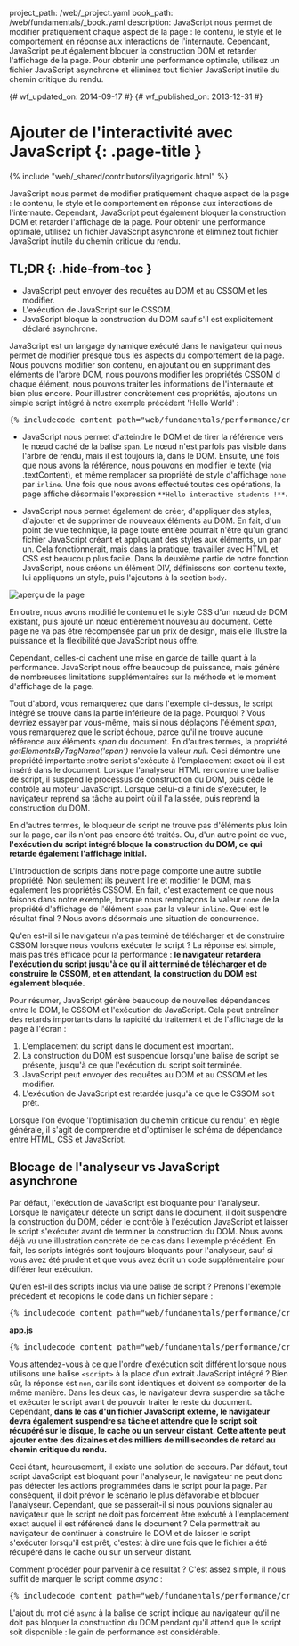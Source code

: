 project_path: /web/_project.yaml
book_path: /web/fundamentals/_book.yaml
description: JavaScript nous permet de modifier pratiquement chaque aspect de la page : le contenu, le style et le comportement en réponse aux interactions de l'internaute. Cependant, JavaScript peut également bloquer la construction DOM et retarder l'affichage de la page. Pour obtenir une performance optimale, utilisez un fichier JavaScript asynchrone et éliminez tout fichier JavaScript inutile du chemin critique du rendu.

{# wf_updated_on: 2014-09-17 #}
{# wf_published_on: 2013-12-31 #}

# Ajouter de l'interactivité avec JavaScript {: .page-title }

{% include "web/_shared/contributors/ilyagrigorik.html" %}


JavaScript nous permet de modifier pratiquement chaque aspect de la page : le contenu, le style et le comportement en réponse aux interactions de l'internaute. Cependant, JavaScript peut également bloquer la construction DOM et retarder l'affichage de la page. Pour obtenir une performance optimale, utilisez un fichier JavaScript asynchrone et éliminez tout fichier JavaScript inutile du chemin critique du rendu.



## TL;DR {: .hide-from-toc }
- JavaScript peut envoyer des requêtes au DOM et au CSSOM et les modifier.
- L'exécution de JavaScript sur le CSSOM.
- JavaScript bloque la construction du DOM sauf s'il est explicitement déclaré asynchrone.


JavaScript est un langage dynamique exécuté dans le navigateur qui nous permet de modifier presque tous les aspects du comportement de la page. Nous pouvons modifier son contenu, en ajoutant ou en supprimant des éléments de l'arbre DOM, nous pouvons modifier les propriétés CSSOM d chaque élément, nous pouvons traiter les informations de l'internaute et bien plus encore. Pour illustrer concrètement ces propriétés, ajoutons un simple script intégré à notre exemple précédent 'Hello World' :

<pre class="prettyprint">
{% includecode content_path="web/fundamentals/performance/critical-rendering-path/_code/script.html" region_tag="full" %}
</pre>

* JavaScript nous permet d'atteindre le DOM et de tirer la référence vers le nœud caché de la balise `span`. Le nœud n'est parfois pas visible dans l'arbre de rendu, mais il est toujours là, dans le DOM. Ensuite, une fois que nous avons la référence, nous pouvons en modifier le texte (via .textContent), et même remplacer sa propriété de style d'affichage `none` par `inline`. Une fois que nous avons effectué toutes ces opérations, la page affiche désormais l'expression `**Hello interactive students !**`.

* JavaScript nous permet également de créer, d'appliquer des styles, d'ajouter et de supprimer de nouveaux éléments au DOM. En fait, d'un point de vue technique, la page toute entière pourrait n'être qu'un grand fichier JavaScript créant et appliquant des styles aux éléments, un par un. Cela fonctionnerait, mais dans la pratique, travailler avec HTML et CSS est beaucoup plus facile. Dans la deuxième partie de notre fonction JavaScript, nous créons un élément DIV, définissons son contenu texte, lui appliquons un style, puis l'ajoutons à la section `body`.

<img src="images/device-js-small.png" class="center" alt="aperçu de la page">

En outre, nous avons modifié le contenu et le style CSS d'un nœud de DOM existant, puis ajouté un nœud entièrement nouveau au document. Cette page ne va pas être récompensée par un prix de design, mais elle illustre la puissance et la flexibilité que JavaScript nous offre.

Cependant, celles-ci cachent une mise en garde de taille quant à la performance. JavaScript nous offre beaucoup de puissance, mais génère de nombreuses limitations supplémentaires sur la méthode et le moment d'affichage de la page.

Tout d'abord, vous remarquerez que dans l'exemple ci-dessus, le script intégré se trouve dans la partie inférieure de la page. Pourquoi ? Vous devriez essayer par vous-même, mais si nous déplaçons l'élément _span_, vous remarquerez que le script échoue, parce qu'il ne trouve aucune référence aux éléments _span_ du document. En d'autres termes, la propriété _getElementsByTagName('span')_ renvoie la valeur _null_. Ceci démontre une propriété importante :notre script s'exécute à l'emplacement exact où il est inséré dans le document. Lorsque l'analyseur HTML rencontre une balise de script, il suspend le processus de construction du DOM, puis cède le contrôle au moteur JavaScript. Lorsque celui-ci a fini de s'exécuter, le navigateur reprend sa tâche au point où il l'a laissée, puis reprend la construction du DOM.

En d'autres termes, le bloqueur de script ne trouve pas d'éléments plus loin sur la page, car ils n'ont pas encore été traités. Ou, d'un autre point de vue, **l'exécution du script intégré bloque la construction du DOM, ce qui retarde également l'affichage initial.**

L'introduction de scripts dans notre page comporte une autre subtile propriété. Non seulement ils peuvent lire et modifier le DOM, mais également les propriétés CSSOM. En fait, c'est exactement ce que nous faisons dans notre exemple, lorsque nous remplaçons la valeur `none` de la propriété d'affichage de l'élément `span` par la valeur `inline`. Quel est le résultat final ? Nous avons désormais une situation de concurrence.

Qu'en est-il si le navigateur n'a pas terminé de télécharger et de construire CSSOM lorsque nous voulons exécuter le script ? La réponse est simple, mais pas très efficace pour la performance : **le navigateur retardera l'exécution du script jusqu'à ce qu'il ait terminé de télécharger et de construire le CSSOM, et en attendant, la construction du DOM est également bloquée.**

Pour résumer, JavaScript génère beaucoup de nouvelles dépendances entre le DOM, le CSSOM et l'exécution de JavaScript. Cela peut entraîner des retards importants dans la rapidité du traitement et de l'affichage de la page à l'écran :

1. L'emplacement du script dans le document est important.
2. La construction du DOM est suspendue lorsqu'une balise de script se présente, jusqu'à ce que l'exécution du script soit terminée.
3. JavaScript peut envoyer des requêtes au DOM et au CSSOM et les modifier.
4. L'exécution de JavaScript est retardée jusqu'à ce que le CSSOM soit prêt.

Lorsque l'on évoque 'l'optimisation du chemin critique du rendu', en règle générale, il s'agit de comprendre et d'optimiser le schéma de dépendance entre HTML, CSS et JavaScript.


## Blocage de l'analyseur vs JavaScript asynchrone

Par défaut, l'exécution de JavaScript est bloquante pour l'analyseur. Lorsque le navigateur détecte un script dans le document, il doit suspendre la construction du DOM, céder le contrôle à l'exécution JavaScript et laisser le script s'exécuter avant de terminer la construction du DOM. Nous avons déjà vu une illustration concrète de ce cas dans l'exemple précédent. En fait, les scripts intégrés sont toujours bloquants pour l'analyseur, sauf si vous avez été prudent et que vous avez écrit un code supplémentaire pour différer leur exécution.

Qu'en est-il des scripts inclus via une balise de script ? Prenons l'exemple précédent et recopions le code dans un fichier séparé :

<pre class="prettyprint">
{% includecode content_path="web/fundamentals/performance/critical-rendering-path/_code/split_script.html" region_tag="full" %}
</pre>

**app.js**

<pre class="prettyprint">
{% includecode content_path="web/fundamentals/performance/critical-rendering-path/_code/app.js" region_tag="full"   adjust_indentation="auto" %}
</pre>

Vous attendez-vous à ce que l'ordre d'exécution soit différent lorsque nous utilisons une balise `<script>` à la place d'un extrait JavaScript intégré ? Bien sûr, la réponse est `non`, car ils sont identiques et doivent se comporter de la même manière. Dans les deux cas, le navigateur devra suspendre sa tâche et exécuter le script avant de pouvoir traiter le reste du document. Cependant, **dans le cas d'un fichier JavaScript externe, le navigateur devra également suspendre sa tâche et attendre que le script soit récupéré sur le disque, le cache ou un serveur distant. Cette attente peut ajouter entre des dizaines et des milliers de millisecondes de retard au chemin critique du rendu.**

Ceci étant, heureusement, il existe une solution de secours. Par défaut, tout script JavaScript est bloquant pour l'analyseur, le navigateur ne peut donc pas détecter les actions programmées dans le script pour la page. Par conséquent, il doit prévoir le scénario le plus défavorable et bloquer l'analyseur. Cependant, que se passerait-il si nous pouvions signaler au navigateur que le script ne doit pas forcément être exécuté à l'emplacement exact auquel il est référencé dans le document ? Cela permettrait au navigateur de continuer à construire le DOM et de laisser le script s'exécuter lorsqu'il est prêt, c'estest à dire une fois que le fichier a été récupéré dans le cache ou sur un serveur distant.

Comment procéder pour parvenir à ce résultat ? C'est assez simple, il nous suffit de marquer le script comme _async_ :

<pre class="prettyprint">
{% includecode content_path="web/fundamentals/performance/critical-rendering-path/_code/split_script_async.html" region_tag="full" %}
</pre>

L'ajout du mot clé `async` à la balise de script indique au navigateur qu'il ne doit pas bloquer la construction du DOM pendant qu'il attend que le script soit disponible : le gain de performance est considérable.




